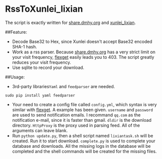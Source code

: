 # RssToXunlei_lixian
The script is exactly written for [share.dmhy.org](http://share.dmhy.org) and [xunlei_lixian](https://github.com/iambus/xunlei-lixian).

##Feature:
- Decode Base32 to Hex, since Xunlei doesn't accept Base32 encoded SHA-1 hash.
- Work as a rss parser. Because [share.dmhy.org](http://share.dmhy.org) has a very strict limit on your visit frequency, [flexget](http://flexget.com)  easily leads you to 403. The script greatly reduces your visit frequency.
- Use sqlite to record your download.

##Usage:
- 3rd-party libraries`Yaml` and `feedparser` are needed.
```
sudo pip install yaml feedparser
```
- Your need to create a config file called `config.yml`, which syntax is very similar with [flexget](http://flexget.com). A example has been given. `username` and `password` are used to send notification emails. I recommand `qq.com` as the notification e-mail, since it is faster than gmail. `dldir` is the download directory. `HttpProxy` is the proxy used in parsing feed. All of the arguments can leave blank.
- Run `python update.py`, then a shell script named `lixiantask.sh` will be created. Run it to start download.
`complete.py` is used to complete your database and downloads. All the missing logs in the database will be completed and the shell commands will be created for the missing files.
